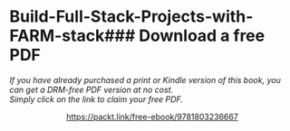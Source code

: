 # Build-Full-Stack-Projects-with-FARM-stack### Download a free PDF

 <i>If you have already purchased a print or Kindle version of this book, you can get a DRM-free PDF version at no cost.<br>Simply click on the link to claim your free PDF.</i>
<p align="center"> <a href="https://packt.link/free-ebook/9781803236667">https://packt.link/free-ebook/9781803236667 </a> </p>